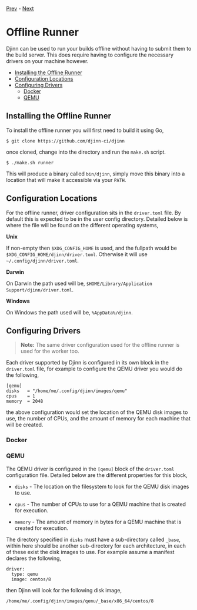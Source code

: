 [Prev](/user/keys) - [Next](/api)

# Offline Runner

Djinn can be used to run your builds offline without having to submit them to
the build server. This does require having to configure the necessary drivers
on your machine however.

* [Installing the Offline Runner](#installing-the-offline-runner)
* [Configuration Locations](#configuration-locations)
* [Configuring Drivers](#configuring-drivers)
  * [Docker](#docker)
  * [QEMU](#qemu)

## Installing the Offline Runner

To install the offline runner you will first need to build it using Go,

    $ git clone https://github.com/djinn-ci/djinn

once cloned, change into the directory and run the `make.sh` script.

    $ ./make.sh runner

This will produce a binary called `bin/djinn`, simply move this binary into a
location that will make it accessible via your `PATH`.

## Configuration Locations

For the offline runner, driver configuration sits in the `driver.toml` file. By
default this is expected to be in the user config directory. Detailed below is
where the file will be found on the different operating systems,

**Unix**

If non-empty then `$XDG_CONFIG_HOME` is used, and the fullpath would be
`$XDG_CONFIG_HOME/djinn/driver.toml`. Otherwise it will use
`~/.config/djinn/driver.toml`.

**Darwin**

On Darwin the path used will be,
`$HOME/Library/Application Support/djinn/driver.toml`.

**Windows**

On Windows the path used will be, `%AppData%/djinn`.

## Configuring Drivers

>**Note:** The same driver configuration used for the offline runner is used
for the worker too.

Each driver supported by Djinn is configured in its own block in the
`driver.toml` file, for example to configure the QEMU driver you would do the
following,

    [qemu]
    disks   = "/home/me/.config/djinn/images/qemu"
    cpus    = 1
    memory  = 2048

the above configuration would set the location of the QEMU disk images to use,
the number of CPUs, and the amount of memory for each machine that will be
created.

### Docker

### QEMU

The QEMU driver is configured in the `[qemu]` block of the `driver.toml`
configuration file. Detailed below are the different properties for this block,

* `disks` - The location on the filesystem to look for the QEMU disk images to
use.

* `cpus` - The number of CPUs to use for a QEMU machine that is created for
execution.

* `memory` - The amount of memory in bytes for a QEMU machine that is created
for execution.

The directory specified in `disks` must have a sub-directory called `_base`,
within here should be another sub-directory for each architecture, in each of
these exist the disk images to use. For example assume a manifest declares the
following,

    driver:
      type: qemu
      image: centos/8

then Djinn will look for the following disk image,

    /home/me/.config/djinn/images/qemu/_base/x86_64/centos/8
